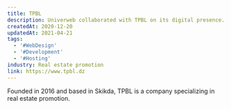 ```yaml
---
title: TPBL
description: Univerweb collaborated with TPBL on its digital presence. We created the website and we provide hosting.
createdAt: 2020-12-20
updatedAt: 2021-04-21
tags:
  - '#WebDesign'
  - '#Development'
  - '#Hosting'
industry: Real estate promotion
link: https://www.tpbl.dz
---
```


Founded in 2016 and based in Skikda, TPBL is a company specializing in real estate promotion.
